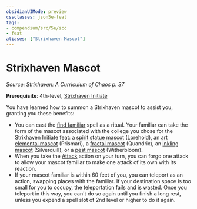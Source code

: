 ```yaml
---
obsidianUIMode: preview
cssclasses: json5e-feat
tags:
- compendium/src/5e/scc
- feat
aliases: ["Strixhaven Mascot"]
---
```

# Strixhaven Mascot
*Source: Strixhaven: A Curriculum of Chaos p. 37*  

**Prerequisite**: 4th-level, [Strixhaven Initiate](/compendium/feats/strixhaven-initiate-scc.md)

You have learned how to summon a Strixhaven mascot to assist you, granting you these benefits:

- You can cast the [find familiar](/compendium/spells/find-familiar.md) spell as a ritual. Your familiar can take the form of the mascot associated with the college you chose for the Strixhaven Initiate feat: a [spirit statue mascot](/compendium/bestiary/construct/spirit-statue-mascot-scc.md) (Lorehold), an [art elemental mascot](/compendium/bestiary/elemental/art-elemental-mascot-scc.md) (Prismari), a [fractal mascot](/compendium/bestiary/construct/fractal-mascot-scc.md) (Quandrix), an [inkling mascot](/compendium/bestiary/ooze/inkling-mascot-scc.md) (Silverquill), or a [pest mascot](/compendium/bestiary/monstrosity/pest-mascot-scc.md) (Witherbloom).  
- When you take the [Attack](/compendium/rules/actions.md#Attack) action on your turn, you can forgo one attack to allow your mascot familiar to make one attack of its own with its reaction.  
- If your mascot familiar is within 60 feet of you, you can teleport as an action, swapping places with the familiar. If your destination space is too small for you to occupy, the teleportation fails and is wasted. Once you teleport in this way, you can't do so again until you finish a long rest, unless you expend a spell slot of 2nd level or higher to do it again.